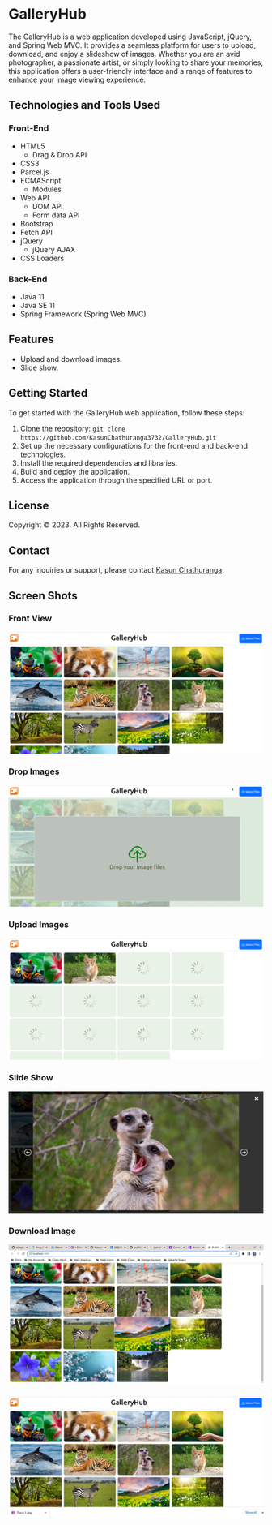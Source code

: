 # GalleryHub

The GalleryHub is a web application developed using JavaScript, jQuery, and Spring Web MVC. It provides a seamless platform for users to upload, download, and enjoy a slideshow of images. Whether you are an avid photographer, a passionate artist, or simply looking to share your memories, this application offers a user-friendly interface and a range of features to enhance your image viewing experience.

## Technologies and Tools Used

### Front-End
- HTML5
  - Drag & Drop API
- CSS3
- Parcel.js
- ECMAScript
    - Modules
- Web API
    - DOM API
    - Form data API
- Bootstrap
- Fetch API
- jQuery
    - jQuery AJAX
- CSS Loaders

### Back-End
- Java 11
- Java SE 11
- Spring Framework (Spring Web MVC)

## Features

- Upload and download images.
- Slide show.

## Getting Started

To get started with the GalleryHub web application, follow these steps:

1. Clone the repository: `git clone https://github.com/KasunChathuranga3732/GalleryHub.git`
2. Set up the necessary configurations for the front-end and back-end technologies.
3. Install the required dependencies and libraries.
4. Build and deploy the application.
5. Access the application through the specified URL or port.

## License

Copyright &copy; 2023. All Rights Reserved.


## Contact

For any inquiries or support, please contact [Kasun Chathuranga](mailto:kasunchathuranga3732@gmail.com).


## Screen Shots
### Front View
![Alt Text](./images/frontView.png)

### Drop Images
![Alt Text](./images/DropImages.png)

### Upload Images
![Alt Text](./images/UploadImages.png)

### Slide Show
![Alt Text](./images/slideShow.png)

### Download Image
![Alt Text](./images/download1.png)
###
![Alt Text](./images/download2.png)



